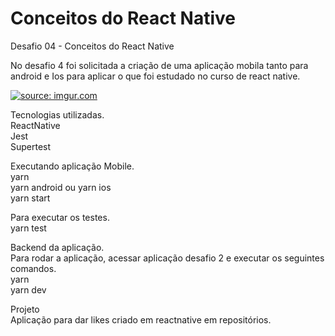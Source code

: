 # Conceitos do React Native
Desafio 04 - Conceitos do React Native

No desafio 4 foi solicitada a criação de uma aplicação mobila tanto para android e Ios para aplicar o que foi estudado no curso de react native.<br>

<a href="https://imgur.com/yQkp2zK"><img src="https://i.imgur.com/yQkp2zK.jpg" title="source: imgur.com" /></a>

Tecnologias utilizadas.<br>
ReactNative<br>
Jest<br>
Supertest<br>

Executando aplicação Mobile.<br>
yarn<br>
yarn android ou yarn ios<br>
yarn start<br>

Para executar os testes.<br>
yarn test<br>

Backend da aplicação.<br>
Para rodar a aplicação, acessar aplicação desafio 2 e executar os seguintes comandos.<br>
yarn<br>
yarn dev<br>

Projeto<br>
Aplicação para dar likes criado em reactnative em repositórios.<br>
